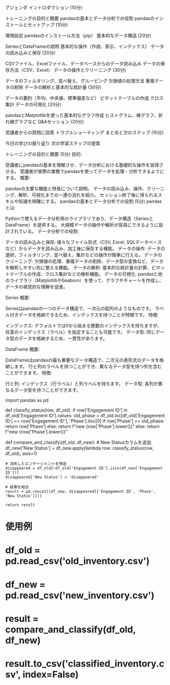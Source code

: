 アジェンダ
イントロダクション (10分)

トレーニングの目的と概要
pandasの基本とデータ分析での役割
pandasのインストールとセットアップ (10分)

環境設定
pandasのインストール方法（pip）
基本的なデータ構造 (20分)

SeriesとDataFrameの説明
基本的な操作（作成、表示、インデックス）
データの読み込みと保存 (20分)

CSVファイル、Excelファイル、データベースからのデータ読み込み
データの保存方法（CSV、Excel）
データの操作とクリーニング (30分)

データのフィルタリング、並べ替え、グルーピング
欠損値の処理方法
重複データの削除
データの解析と基本的な統計量 (30分)

データの要約（平均、中央値、標準偏差など）
ピボットテーブルの作成
クロス集計
データの可視化 (20分)

pandasとMatplotlibを使った基本的なグラフ作成
ヒストグラム、棒グラフ、折れ線グラフなど
Q&Aセッション (20分)

受講者からの質問に回答
トラブルシューティング
まとめと次のステップ (10分)

今日の学びの振り返り
次の学習ステップの提案



トレーニングの目的と概要 (5分)
目的:

受講者にpandasの基本を理解させ、データ分析における基礎的な操作を習得させる。
受講者が実際の業務でpandasを使ってデータを処理・分析できるようにする。
概要:

pandasの主要な機能と特長について説明。
データの読み込み、操作、クリーニング、解析、可視化までの一連の流れを紹介。
セッション終了後に得られるスキルや知識を明確にする。
pandasの基本とデータ分析での役割 (5分)
pandasとは:

Pythonで使えるデータ分析用のライブラリであり、データ構造（SeriesとDataFrame）を提供する。
大規模データの操作や解析が容易にできるように設計されている。
データ分析での役割:

データの読み込みと保存:
様々なファイル形式（CSV, Excel, SQLデータベースなど）からデータを読み込み、加工後に保存する機能。
データの操作:
データの選択、フィルタリング、並べ替え、集計などの操作が簡単に行える。
データのクリーニング:
欠損値の処理、重複データの削除、データ型の変換など、データを解析しやすい形に整える機能。
データの解析:
基本的な統計量の計算、ピボットテーブルの作成、クロス集計などの解析機能。
データの可視化:
pandasと他のライブラリ（MatplotlibやSeaborn）を使って、グラフやチャートを作成し、データの視覚的な理解を促進。


Series
概要:

Seriesはpandasの一つのデータ構造で、一次元の配列のようなものです。
ラベル付きデータを格納できるため、インデックスを持つことが特徴です。
特徴:

インデックス:
デフォルトでは0から始まる整数のインデックスを持ちますが、任意のインデックス（ラベル）を指定することも可能です。
データ型:
同じデータ型のデータを格納するため、一貫性があります。



DataFrame
概要:

DataFrameはpandasの最も重要なデータ構造で、二次元の表形式のデータを格納します。
行と列のラベルを持つことができ、異なるデータ型を持つ列を含むことができます。
特徴:

行と列:
インデックス（行ラベル）と列ラベルを持ちます。
データ型:
各列が異なるデータ型を持つことができます。




import pandas as pd

def classify_status(row, df_old):
    if row['Engagement ID'] in df_old['Engagement ID'].values:
        old_phase = df_old.loc[df_old['Engagement ID'] == row['Engagement ID'], 'Phase'].iloc[0]
        if row['Phase'] == old_phase:
            return row['Phase']
        else:
            return f"new {row['Phase'].lower()}"
    else:
        return f"new {row['Phase'].lower()}"

def compare_and_classify(df_old, df_new):
    # New Statusカラムを追加
    df_new['New Status'] = df_new.apply(lambda row: classify_status(row, df_old), axis=1)
    
    # 消失したエンゲージメントを特定
    disappeared = df_old[~df_old['Engagement ID'].isin(df_new['Engagement ID'])]
    disappeared['New Status'] = 'disappeared'
    
    # 結果を結合
    result = pd.concat([df_new, disappeared[['Engagement ID', 'Phase', 'New Status']]])
    
    return result

# 使用例
# df_old = pd.read_csv('old_inventory.csv')
# df_new = pd.read_csv('new_inventory.csv')
# result = compare_and_classify(df_old, df_new)
# result.to_csv('classified_inventory.csv', index=False)
